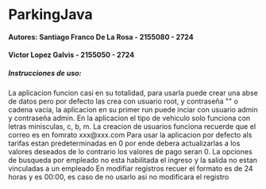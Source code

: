 # ParkingJava
#### Autores: Santiago Franco De La Rosa -  2155080 - 2724
####          Victor Lopez Galvis - 2155050 - 2724

##### Instrucciones de uso:
<p>La aplicacion funcion casi en su totalidad, para usarla puede crear una abse de datos pero por defecto las crea con usuario root, y contraseña
"" o cadena vacia, la aplicacion en su primer run puede inciar con usuario admin y contraseña admin.
En la aplicacion el tipo de vehiculo solo funciona con letras minisculas, c, b, m.
La creacion de usuarios funciona recuerde que el correo es en fomrato xxx@xxx.com
Para usar la aplicacion por defecto als tarifas estan predeterminadas en 0 por ende debera actualizarlas a los valores deseados
de lo contrario los valores de pago seran 0.
La opciones de busqueda por empleado no esta habilitada el ingreso y la salida no estan vinculadas a un empleado
En modifiar registros recuer el formato es de 24 horas y es 00:00, es caso de no usarlo asi no modificara el registro
  
<p>
